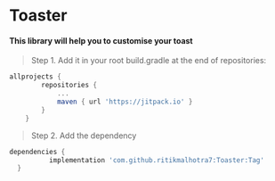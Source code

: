 # Toaster
#### This library will help you to customise your toast

> Step 1. Add it in your root build.gradle at the end of repositories:
```gradle
allprojects {
		repositories {
			...
			maven { url 'https://jitpack.io' }
		}
	}
  ```
  > Step 2. Add the dependency
  ```gradle
  dependencies {
	        implementation 'com.github.ritikmalhotra7:Toaster:Tag'
	}
  ```
